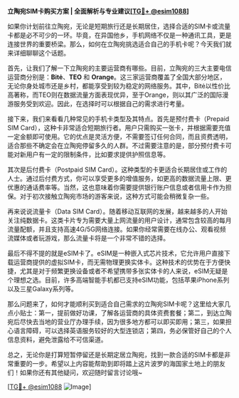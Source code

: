 **立陶宛SIM卡购买方案 | 全面解析与专业建议[[TG💪+ @esim1088](https://t.me/s/esim1088)]**

如果你计划前往立陶宛，无论是短期旅行还是长期居住，选择合适的SIM卡或流量卡都是必不可少的一环。毕竟，在异国他乡，手机网络不仅是一种通讯工具，更是连接世界的重要桥梁。那么，如何在立陶宛挑选适合自己的手机卡呢？今天我们就来详细聊聊这个话题。

首先，让我们了解一下立陶宛的主要运营商有哪些。目前，立陶宛的三大主要电信运营商分别是：**Bitė**、**TEO** 和 **Orange**。这三家运营商覆盖了全国大部分地区，无论你身处城市还是乡村，都能享受到较为稳定的网络服务。其中，Bitė以性价比高著称，而TEO则在数据流量方面表现优异，至于Orange，则以其广泛的国际漫游服务受到欢迎。因此，在选择时可以根据自己的需求进行考量。

接下来，我们来看看几种常见的手机卡类型及其特点。首先是预付费卡（Prepaid SIM Card），这种卡非常适合短期旅行者。用户只需购买一张卡，并根据需要充值一定金额即可使用。它的优点是灵活方便，不需要签订任何合同，而且资费透明，适合那些不确定会在立陶宛停留多久的人群。不过需要注意的是，部分预付费卡可能对新用户有一定的限制条件，比如要求提供护照信息等。

其次是后付费卡（Postpaid SIM Card）。这种类型的卡更适合长期居住或工作的人士。通过后付费方式，你可以享受更多的增值服务，如更高的数据流量上限、更优惠的通话费率等。当然，这也意味着你需要提供银行账户信息或者信用卡作为担保。对于初次接触立陶宛市场的游客来说，这种方式可能会稍微复杂一些。

再来说说流量卡（Data SIM Card）。随着移动互联网的发展，越来越多的人开始关注纯数据卡。这类卡片专为需要大量上网流量的用户设计，通常包含较高的每月流量配额，并且支持高速4G/5G网络连接。如果你经常需要在线办公、观看视频流媒体或者玩游戏，那么流量卡将是一个非常不错的选择。

最后不得不提的就是eSIM卡了。eSIM是一种嵌入式芯片技术，它允许用户直接下载运营商提供的虚拟SIM卡，而无需物理更换实体卡。这种技术的优势在于方便快捷，尤其是对于频繁更换设备或者不希望携带多张实体卡的人来说，eSIM无疑是个理想之选。目前，许多高端智能手机都已支持eSIM功能，包括苹果iPhone系列以及三星Galaxy系列等。

那么问题来了，如何才能顺利买到适合自己需求的立陶宛SIM卡呢？这里给大家几点小贴士：第一，提前做好功课，了解各运营商的具体资费套餐；第二，到达立陶宛后尽快去当地的营业厅办理手续，因为很多地方都可以即买即用；第三，如果担心语言障碍，可以选择英语服务较好的大型连锁店；第四，务必保管好自己的个人信息资料，避免泄露给不可信渠道。

总之，无论你是打算短暂停留还是长期定居立陶宛，找到一款合适的SIM卡都是非常重要的一步。希望以上内容能帮助到即将踏上这片波罗的海国家土地上的朋友们！如果你还有其他疑问，欢迎随时留言讨论哦~

[[TG💪+ @esim1088](https://t.me/s/esim1088) ![Image](https://i.postimg.cc/4NQfJmqS/Snipaste-2025-05-13-00-14-12.png)]